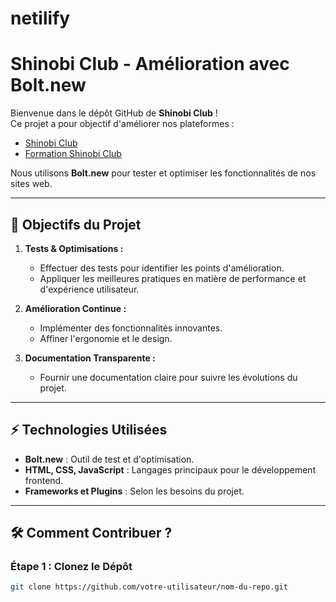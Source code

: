 # netilify
# Shinobi Club - Amélioration avec Bolt.new

Bienvenue dans le dépôt GitHub de **Shinobi Club** !  
Ce projet a pour objectif d'améliorer nos plateformes :
- [Shinobi Club](https://shinobi.club/#https://github.com/)
- [Formation Shinobi Club](https://formation.shinobi.club/#https://github.com/)

Nous utilisons **Bolt.new** pour tester et optimiser les fonctionnalités de nos sites web.

---

## 🚀 Objectifs du Projet

1. **Tests & Optimisations :** 
   - Effectuer des tests pour identifier les points d'amélioration.
   - Appliquer les meilleures pratiques en matière de performance et d'expérience utilisateur.

2. **Amélioration Continue :**
   - Implémenter des fonctionnalités innovantes.
   - Affiner l'ergonomie et le design.

3. **Documentation Transparente :**
   - Fournir une documentation claire pour suivre les évolutions du projet.

---

## ⚡️ Technologies Utilisées

- **Bolt.new** : Outil de test et d'optimisation.
- **HTML, CSS, JavaScript** : Langages principaux pour le développement frontend.
- **Frameworks et Plugins** : Selon les besoins du projet.

---

## 🛠️ Comment Contribuer ?

### Étape 1 : Clonez le Dépôt
```bash
git clone https://github.com/votre-utilisateur/nom-du-repo.git
